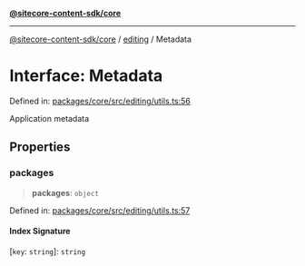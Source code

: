 [**@sitecore-content-sdk/core**](../../README.md)

***

[@sitecore-content-sdk/core](../../README.md) / [editing](../README.md) / Metadata

# Interface: Metadata

Defined in: [packages/core/src/editing/utils.ts:56](https://github.com/Sitecore/content-sdk/blob/bfe672d212140ef15b86f850b9fb38de51521218/packages/core/src/editing/utils.ts#L56)

Application metadata

## Properties

### packages

> **packages**: `object`

Defined in: [packages/core/src/editing/utils.ts:57](https://github.com/Sitecore/content-sdk/blob/bfe672d212140ef15b86f850b9fb38de51521218/packages/core/src/editing/utils.ts#L57)

#### Index Signature

\[`key`: `string`\]: `string`
